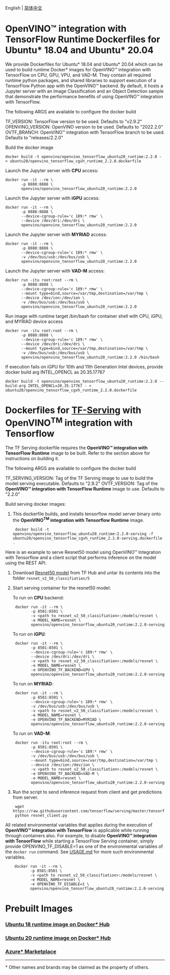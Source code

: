 
<p>English | <a href="./README_cn.md">简体中文</a></p>

# **OpenVINO™ integration with TensorFlow Runtime** Dockerfiles for Ubuntu* 18.04 and Ubuntu* 20.04


We provide Dockerfiles for Ubuntu* 18.04 and Ubuntu* 20.04 which can be used to build runtime Docker* images for OpenVINO™ integration with TensorFlow on CPU, GPU, VPU, and VAD-M.
They contain all required runtime python packages, and shared libraries to support execution of a TensorFlow Python app with the OpenVINO™ backend. By default, it hosts a Jupyter server with an Image Classification and an Object Detection sample that demonstrate the performance benefits of using OpenVINO™ integration with TensorFlow.

The following ARGS are available to configure the docker build

TF_VERSION: TensorFlow version to be used. Defaults to "v2.9.2"
OPENVINO_VERSION: OpenVINO version to be used. Defaults to "2022.2.0"
OVTF_BRANCH: OpenVINO™ integration with TensorFlow branch to be used. Defaults to "releases/2.2.0"

Build the docker image

	docker build -t openvino/openvino_tensorflow_ubuntu20_runtime:2.2.0 - < ubuntu20/openvino_tensorflow_cgvh_runtime_2.2.0.dockerfile

Launch the Jupyter server with **CPU** access:

	docker run -it --rm \
		   -p 8888:8888 \
		   openvino/openvino_tensorflow_ubuntu20_runtime:2.2.0

Launch the Jupyter server with **iGPU** access:

	docker run -it --rm \
		   -p 8888:8888 \
		   --device-cgroup-rule='c 189:* rmw' \
		   --device /dev/dri:/dev/dri \
		   openvino/openvino_tensorflow_ubuntu20_runtime:2.2.0

Launch the Jupyter server with **MYRIAD** access:

	docker run -it --rm \
		   -p 8888:8888 \
		   --device-cgroup-rule='c 189:* rmw' \
		   -v /dev/bus/usb:/dev/bus/usb \
		   openvino/openvino_tensorflow_ubuntu20_runtime:2.2.0

Launch the Jupyter server with **VAD-M** access:

	docker run -itu root:root --rm \
		   -p 8888:8888 \
		   --device-cgroup-rule='c 189:* rmw' \
		   --mount type=bind,source=/var/tmp,destination=/var/tmp \
		   --device /dev/ion:/dev/ion \
		   -v /dev/bus/usb:/dev/bus/usb \
		   openvino/openvino_tensorflow_ubuntu20_runtime:2.2.0

Run image with runtime target /bin/bash for container shell with CPU, iGPU, and MYRIAD device access

	docker run -itu root:root --rm \
		   -p 8888:8888 \
		   --device-cgroup-rule='c 189:* rmw' \
		   --device /dev/dri:/dev/dri \
		   --mount type=bind,source=/var/tmp,destination=/var/tmp \
		   -v /dev/bus/usb:/dev/bus/usb \
		   openvino/openvino_tensorflow_ubuntu20_runtime:2.2.0 /bin/bash

If execution fails on iGPU for 10th and 11th Generation Intel devices, provide docker build arg INTEL_OPENCL as 20.35.17767 

	docker build -t openvino/openvino_tensorflow_ubuntu20_runtime:2.2.0 --build-arg INTEL_OPENCL=20.35.17767 - < ubuntu20/openvino_tensorflow_cgvh_runtime_2.2.0.dockerfile

# Dockerfiles for [TF-Serving](#https://github.com/tensorflow/serving) with OpenVINO<sup>TM</sup> integration with Tensorflow

The TF Serving dockerfile requires the **OpenVINO™ integration with TensorFlow Runtime** image to be built. Refer to the section above for instructions on building it.

The following ARGS are available to configure the docker build

TF_SERVING_VERSION: Tag of the TF Serving image to use to build the model serving executable. Defaults to "2.9.2"
OVTF_VERSION: Tag of the **OpenVINO™ integration with TensorFlow Runtime** image to use. Defaults to "2.2.0"

Build serving docker images:

1. This dockerfile builds, and installs tensorflow model server binary onto the **OpenVINO<sup>TM</sup> integration with Tensorflow Runtime** image.

		docker build -t openvino/openvino_tensorflow_ubuntu20_runtime:2.2.0-serving -f ubuntu20/openvino_tensorflow_cgvh_runtime_2.2.0-serving.dockerfile .

Here is an example to serve Resnet50 model using OpenVINO™ Integration with Tensorflow and a client script that performs inference on the model using the REST API.

1. Download [Resnet50 model](#https://storage.googleapis.com/tfhub-modules/google/imagenet/resnet_v2_50/classification/5.tar.gz) from TF Hub and untar its contents into the folder `resnet_v2_50_classifiation/5` 

2. Start serving container for the resnet50 model:
	
	To run on **CPU** backend:

		docker run -it --rm \
			   -p 8501:8501 \
			   -v <path to resnet_v2_50_classifiation>:/models/resnet \
			   -e MODEL_NAME=resnet \
			   openvino/openvino_tensorflow_ubuntu20_runtime:2.2.0-serving

	To run on **iGPU**:

		docker run -it --rm \
			   -p 8501:8501 \
			   --device-cgroup-rule='c 189:* rmw' \
			   --device /dev/dri:/dev/dri \
			   -v <path to resnet_v2_50_classifiation>:/models/resnet \
			   -e MODEL_NAME=resnet \
			   -e OPENVINO_TF_BACKEND=GPU \
			   openvino/openvino_tensorflow_ubuntu20_runtime:2.2.0-serving

	To run on **MYRIAD**:

		docker run -it --rm \
			   -p 8501:8501 \
			   --device-cgroup-rule='c 189:* rmw' \
			   -v /dev/bus/usb:/dev/bus/usb \
			   -v <path to resnet_v2_50_classifiation>:/models/resnet \
			   -e MODEL_NAME=resnet \
			   -e OPENVINO_TF_BACKEND=MYRIAD \
			   openvino/openvino_tensorflow_ubuntu20_runtime:2.2.0-serving
	
	To run on **VAD-M**:

		docker run -itu root:root --rm \
			   -p 8501:8501 \
			   --device-cgroup-rule='c 189:* rmw' \
			   -v /dev/bus/usb:/dev/bus/usb \
			   --mount type=bind,source=/var/tmp,destination=/var/tmp \
			   --device /dev/ion:/dev/ion \
			   -v <path to resnet_v2_50_classifiation>:/models/resnet \
			   -e OPENVINO_TF_BACKEND=VAD-M \
			   -e MODEL_NAME=resnet \
			   openvino/openvino_tensorflow_ubuntu20_runtime:2.2.0-serving

3. Run the script to send inference request from client and get predictions from server.

		wget https://raw.githubusercontent.com/tensorflow/serving/master/tensorflow_serving/example/resnet_client.py
		python resnet_client.py

All related environmental variables that applies during the execution of **OpenVINO™ integration with TensorFlow** is applicable while running through containers also. For example, to disable **OpenVINO™ integration with TensorFlow** while starting a TensorFlow Serving container, simply provide OPENVINO_TF_DISABLE=1 as one of the environmental variables of the `docker run` command. See [USAGE.md](../docs/USAGE.md) for more such environmental variables.

		
		docker run -it --rm \
			   -p 8501:8501 \
			   -v <path to resnet_v2_50_classifiation>:/models/resnet \
			   -e MODEL_NAME=resnet \
			   -e OPENVINO_TF_DISABLE=1 \
			   openvino/openvino_tensorflow_ubuntu20_runtime:2.2.0-serving

# Prebuilt Images

### [Ubuntu 18 runtime image on Docker* Hub](https://hub.docker.com/r/openvino/openvino_tensorflow_ubuntu18_runtime)
### [Ubuntu 20 runtime image on Docker* Hub](https://hub.docker.com/r/openvino/openvino_tensorflow_ubuntu20_runtime)
### [Azure* Marketplace](https://azuremarketplace.microsoft.com/en-us/marketplace/apps/intel_corporation.openvinotensorflow)

---
\* Other names and brands may be claimed as the property of others.
